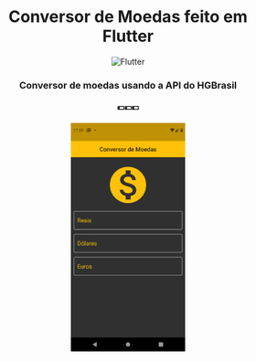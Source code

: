 <center>

# Conversor de Moedas feito em Flutter

<img src="https://img.shields.io/badge/Language-Flutter + Dart-g" alt="Flutter"/>

### Conversor de moedas usando a API do HGBrasil

#### 💵💵💵

<img src="images/print1.png" width=200px>
</center>


